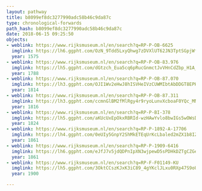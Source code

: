 ```yaml
---
layout: pathway
title: b8099ef8dc3277990adc58b46c9da87c
type: chronological-forwards
path_hash: b8099ef8dc3277990adc58b46c9da87c
date: 2018-06-15 09:25:50
objects:
- weblink: https://www.rijksmuseum.nl/en/search?q=RP-P-OB-6625
  imglink: https://lh6.ggpht.com/OzN_9Tdd5LxyQhwg7zDVXlUT62JN3TptSGpjWfpowobcJ1BOqz00edT7wfL6BhBL7y19HUkVeh26Bz7qi8y4hox08Zo=s200
  year: 1575
- weblink: https://www.rijksmuseum.nl/en/search?q=RP-P-OB-83.976
  imglink: https://lh5.ggpht.com/dGtzch_Eua5cq6pRucGnmctJvVHnCdZbp_H1A_veGWVohnpbiHRPAJyH1_5GKb11QUcA5MomrRygWE5fwfZXkGc5H_Q=s200
  year: 1788
- weblink: https://www.rijksmuseum.nl/en/search?q=RP-P-OB-87.070
  imglink: https://lh3.ggpht.com/OJI1Wv2eHwJ8hISVHeIVzCUWMIbtAbDDGT8EPHULPLPcqcgG0oFiXIDCcMjGIwJMlhOl9jtYj5zIdiePwnQw05YERg=s200
  year: 1814
- weblink: https://www.rijksmuseum.nl/en/search?q=RP-P-OB-87.311
  imglink: https://lh3.ggpht.com/ccmnGlBM2fMlRgy4r9ryoLunvXcboaF0YQc_MNneeE0cUC8-AU-GhiU_TSGij5dheXnedi2-IhivWyVTZLQv0EG6z3A=s200
  year: 1816
- weblink: https://www.rijksmuseum.nl/en/search?q=RP-P-BI-378
  imglink: https://lh5.ggpht.com/aKUcUxEpOkxRBRId-wzHAwYvlo8bwIGs5wOWsD1bZfPx8VptZ-pHab_COAN7xy1PgXD-suLbHV7mTsp7dZAVMlm4KJc=s200
  year: 1824
- weblink: https://www.rijksmuseum.nl/en/search?q=RP-P-1892-A-17706
  imglink: https://lh4.ggpht.com/0eUIy5GnpY2ShMkETEqUrKcLbaled2mZX1b8IZW55QSc7cRbiS8QnGSVW-bZujBYopC_wF4sWGVI4rQ31TRf5EP_W7I=s200
  year: 1861
- weblink: https://www.rijksmuseum.nl/en/search?q=RP-P-1909-6416
  imglink: https://lh6.ggpht.com/eJfJ7v5jdQDPnIpXN3wjpewD5sPDHkDZTgCZGegoHTE2ARcFxEhUXj7wjSPtTAHZPzQo27S7h1LX_2U-qooCdGh78MI=s200
  year: 1861
- weblink: https://www.rijksmuseum.nl/en/search?q=RP-F-F01149-KU
  imglink: https://lh5.ggpht.com/3OktCCszKJxK3iC89_4gYKclJLxu0RXp47S9oUU0IlyALNk3q0MYOtvV7ZS0RSOwPL_N58SwcrW2tgCfy5lsvot-_-I=s200
  year: 1900

---
```


